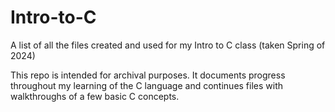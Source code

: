 # Intro-to-C
A list of all the files created and used for my Intro to C class (taken Spring of 2024)

This repo is intended for archival purposes. 
It documents progress throughout my learning
of the C language and continues files with
walkthroughs of a few basic C concepts.